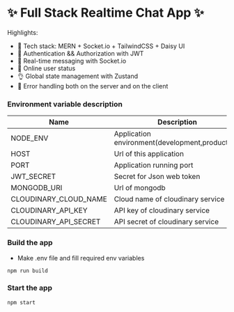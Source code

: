 # ✨ Full Stack Realtime Chat App ✨

Highlights:

- 🌟 Tech stack: MERN + Socket.io + TailwindCSS + Daisy UI
- 🎃 Authentication && Authorization with JWT
- 👾 Real-time messaging with Socket.io
- 🚀 Online user status
- 👌 Global state management with Zustand
- 🐞 Error handling both on the server and on the client

### Environment variable description
| Name | Description |
| ------ | ------ |
| NODE_ENV | Application environment(development,production) |
| HOST | Url of this application |
| PORT | Application running port |
| JWT_SECRET | Secret for Json web token|
| MONGODB_URI | Url of mongodb |
| CLOUDINARY_CLOUD_NAME | Cloud name of cloudinary service |
| CLOUDINARY_API_KEY | API key of cloudinary service |
| CLOUDINARY_API_SECRET | API secret of cloudinary service |


### Build the app
- Make .env file and fill required env variables

```shell
npm run build
```

### Start the app

```shell
npm start
```

